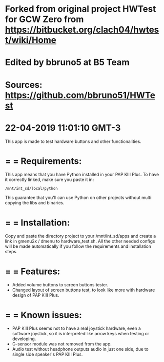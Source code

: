 # Forked from original project HWTest for GCW Zero from https://bitbucket.org/clach04/hwtest/wiki/Home
# Edited by bbruno5 at B5 Team
# Sources: https://github.com/bbruno51/HWTest
# 22-04-2019 11:01:10 GMT-3

This app is made to test hardware buttons and other functionalities.

=
= Requirements:
=
This app means that you have Python installed in your PAP KIII Plus. To have it correctly linked, make sure you paste it in:

	/mnt/int_sd/local/python

This guarantee that you'll can use Python on other projects without multi copying the libs and binaries.

=
= Installation:
=
Copy and paste the directory project to your /mnt/int_sd/apps and create a link in gmenu2x / dmenu to hardware_test.sh.
All the other needed configs will be made automatically if you follow the requirements and installation steps.

=
= Features:
=
- Added volume buttons to screen buttons tester.
- Changed layout of screen buttons test, to look like more with hardware design of PAP KIII Plus.

=
= Known issues:
=
- PAP KIII Plus seems not to have a real joystick hardware, even a software joystick, so it is interpreted like arrow keys when testing or developing.
- G-sensor module was not removed from the app.
- Audio test without headphone outputs audio in just one side, due to single side speaker's PAP KIII Plus.
